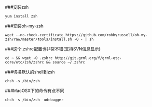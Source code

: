 ###安装zsh
```
yum install zsh 
```

###安装oh-my-zsh 
```
wget --no-check-certificate https://github.com/robbyrussell/oh-my-zsh/raw/master/tools/install.sh -O - | sh
```

###这个.zshrc配置也非常不错(支持SVN信息显示)
```
cd ~ && wget -O .zshrc http://git.grml.org/f/grml-etc-core/etc/zsh/zshrc && source ~/.zshrc
```

###切换默认的shell到zsh
```
chsh -s /bin/zsh
```

###MacOSX下的命令有点不同
```
chsh -s /bin/zsh -udebugger
```
